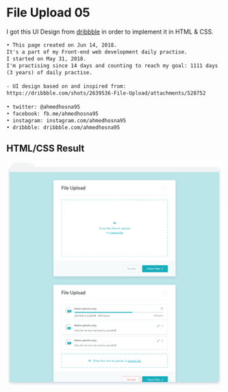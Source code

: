 # File Upload 05

I got this UI Design from [dribbble](https://dribbble.com/shots/3169814-File-Uploader) in order to implement it in HTML & CSS.

    • This page created on Jun 14, 2018.
    It's a part of my Front-end web development daily practise.
    I started on May 31, 2018.
    I'm practising since 14 days and counting to reach my goal: 1111 days (3 years) of daily practise.

    - UI design based on and inspired from: 
    https://dribbble.com/shots/2639536-File-Upload/attachments/528752

    • twitter: @ahmedhosna95
    • facebook: fb.me/ahmedhosna95
    • instagram: instagram.com/ahmedhosna95
    • dribbble: dribbble.com/ahmedhosna95


## HTML/CSS Result

![](assets/img/frame-generic.png)
